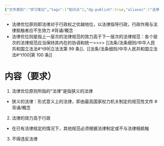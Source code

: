 ```yaml
---
{"文件类别":"学习笔记","tags":["知识点"],"dg-publish":true,"aliases":["法律优先原则"],"permalink":"/学习笔记studyup/知识点cheese/法律优位原则/","dgPassFrontmatter":true,"noteIcon":"","created":"2024-09-19T15:03:00.407+08:00","updated":"2024-09-30T11:34:28.908+08:00"}
---
```


- 法律优位原则即法律对于行政权之优越地位，以法律指导行政，行政作用与法律抵触者应不生效力 #背诵/概念 
- 法律优位则是指上一层次的法律规范的效力高于下一层次的法律规范：各个层次的法律规范应当保持其内在的协调和统一>>>> [[法条/法条细则/中华人民共和国立法法#^t99\|立法法第 99 条]]、[[法条/法条细则/中华人民共和国立法法#^t100\|第 100 条]]
# 内容（要求）
1. 法律优位原则所指的“法律”是指狭义的法律
- 狭义的法律：形式意义上的法律，即由最高国家权力机关制定的规范性文件 #背诵/概念 
2. 法律的效力高于行政
- 在已有法律规定的情况下，其他规范必须根据法律制定或不与法律相抵触
3. 不得违反法律